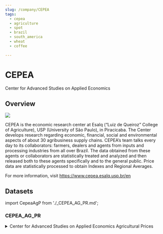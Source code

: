 ```yaml
---
slug: /company/CEPEA
tags:
  - cepea
  - agriculture
  - spot
  - brazil
  - south_america
  - wheat
  - coffee
 
---
```

CEPEA
============================================================

Center for Advanced Studies on Applied Economics

## Overview

![](/img/data/cepea.jpg)

CEPEA is the economic research center at Esalq (“Luiz de Queiroz” College of Agriculture), USP (University of São Paulo), in Piracicaba. The Center develops research regarding economic, financial, social and environmental aspects of about 30 agribusiness supply chains.
CEPEA’s team talks every day to its collaborators: farmers, dealers and agents from inputs and processing industries from all over Brazil. The data obtained from these agents or collaborators are statistically treated and analyzed and then released both to these agents specifically and to the general public. Price data are statistically processed to obtain Indexes and Regional Averages.

For more information, visit https://www.cepea.esalq.usp.br/en

## Datasets
import CepeaAgP from './_CEPEA_AG_PR.md';


### CEPEA_AG_PR
<details>
<summary>Center for Advanced Studies on Applied Economics Agricultural Prices</summary>
<CepeaAgP />
</details>